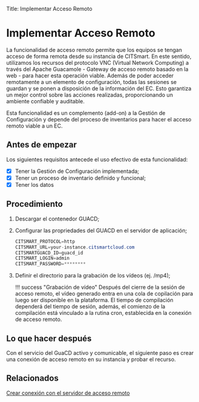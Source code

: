 Title: Implementar Acceso Remoto

# Implementar Acceso Remoto

La funcionalidad de acceso remoto permite que los equipos se tengan acceso de forma remota desde su instancia de CITSmart. En este sentido, utilizamos los recursos del protocolo VNC (Virtual Network Computing) a través del Apache Guacamole - Gateway de acceso remoto basado en la web - para hacer esta operación viable. Además de poder acceder remotamente a un elemento de configuración, todas las sesiones se guardan y se ponen a disposición de la información del EC. Esto garantiza un mejor control sobre las acciones realizadas, proporcionando un ambiente confiable y auditable.

Esta funcionalidad es un complemento (add-on) a la Gestión de Configuración y depende del proceso de inventarios para hacer el acceso remoto viable a un EC.


## Antes de empezar

Los siguientes requisitos antecede el uso efectivo de esta funcionalidad:

* [x] Tener la Gestión de Configuración implementada;
* [x] Tener un proceso de inventario definido y funcional;
* [x] Tener los datos 

## Procedimiento

1. Descargar el contenedor GUACD;
2. Configurar las propriedades del GUACD en el servidor de aplicación;

    ```java
    CITSMART_PROTOCOL=http
    CITSMART_URL=your-instance.citsmartcloud.com
    CITSMARTGUACD_ID=guacd_id
    CITSMART_LOGIN=admin
    CITSMART_PASSWORD=********
    ```
	
3. Definir el directorio para la grabación de los vídeos (ej. /mp4);
    
    !!! success "Grabación de vídeo"
        Después del cierre de la sesión de acceso remoto, el vídeo generado entra en una cola de copilación para luego ser disponible en la plataforma. El tiempo de compilación dependerá del tiempo de sesión, además, el comienzo de la compilación está vinculado a la rutina cron, establecida en la conexión de acceso remoto.
    
## Lo que hacer después

Con el servicio del GuaCD activo y comunicable, el siguiente paso es crear una conexión de acceso remoto en su instancia y probar el recurso.

## Relacionados

[Crear conexión con el servidor de acceso remoto][1]

[1]:/es-es/citsmart-platform-8/processes/configuration/configuration/configure-remote-access.html
